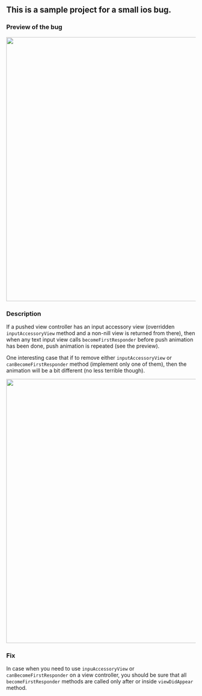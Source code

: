 ## This is a sample project for a small ios bug. 

### Preview of the bug

<img height="700" src="preview.gif"/>

### Description

If a pushed view controller has an input accessory view (overridden `inputAccessoryView` method and a non-nill view is returned from there), then when any text input view calls `becomeFirstResponder` before push animation has been done, push animation is repeated (see the preview).

One interesting case that if to remove either `inputAccessoryView` or `canBecomeFirstResponder` method (implement only one of them), then the animation will be a bit different (no less terrible though). 

<img height="700" src="preview_2.gif">

### Fix

In case when you need to use `inpuAccessoryView` or `canBecomeFirstResponder` on a view controller, you should be sure that all `becomeFirstResponder` methods are called only after or inside `viewDidAppear` method.